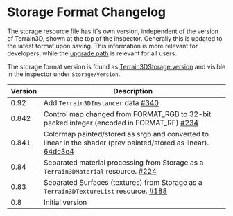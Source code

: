 Storage Format Changelog
==========================
The storage resource file has it's own version, independent of the version of Terrain3D, shown at the top of the inspector. Generally this is updated to the latest format upon saving. This information is more relevant for developers, while the [upgrade path](installation.md#upgrade-path) is relevant for all users.

The storage format version is found as [Terrain3DStorage.version](../api/class_terrain3dstorage.rst#class-terrain3dstorage-property-version) and visible in the inspector under `Storage/Version`.

| Version | Description |
|---------|-------------------|
| 0.92 | Add `Terrain3DInstancer` data [#340](https://github.com/TokisanGames/Terrain3D/pull/340)
| 0.842 | Control map changed from FORMAT_RGB to 32-bit packed integer (encoded in FORMAT_RF) [#234](https://github.com/TokisanGames/Terrain3D/pull/234/)
| 0.841 | Colormap painted/stored as srgb and converted to linear in the shader (prev painted/stored as linear). [64dc3e4](https://github.com/TokisanGames/Terrain3D/commit/64dc3e4b5e71c11ac3f2cd4fedf9aeb7d235f45c)
| 0.84 | Separated material processing from Storage as a `Terrain3DMaterial` resource. [#224](https://github.com/TokisanGames/Terrain3D/pull/224/)
| 0.83 | Separated Surfaces (textures) from Storage as a `Terrain3DTextureList` resource. [#188](https://github.com/TokisanGames/Terrain3D/pull/188/)
| 0.8 | Initial version
